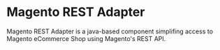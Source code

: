 Magento REST Adapter
====================

Magento REST Adapter is a java-based component simplifing access to Magento eCommerce Shop using Magento's REST API. 

